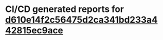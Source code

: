 # CI/CD generated reports for [d610e14f2c56475d2ca341bd233a442815ec9ace](https://github.com/hydephp/develop/commit/d610e14f2c56475d2ca341bd233a442815ec9ace)
